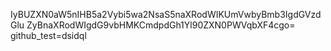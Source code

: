 IyBUZXN0aW5nIHB5a2Vybi5wa2NsaS5naXRodWIKUmVwbyBmb3IgdGVzdGlu
ZyBnaXRodWIgdG9vbHMKCmdpdGh1Yl90ZXN0PWVqbXF4cgo=
github_test=dsidql
